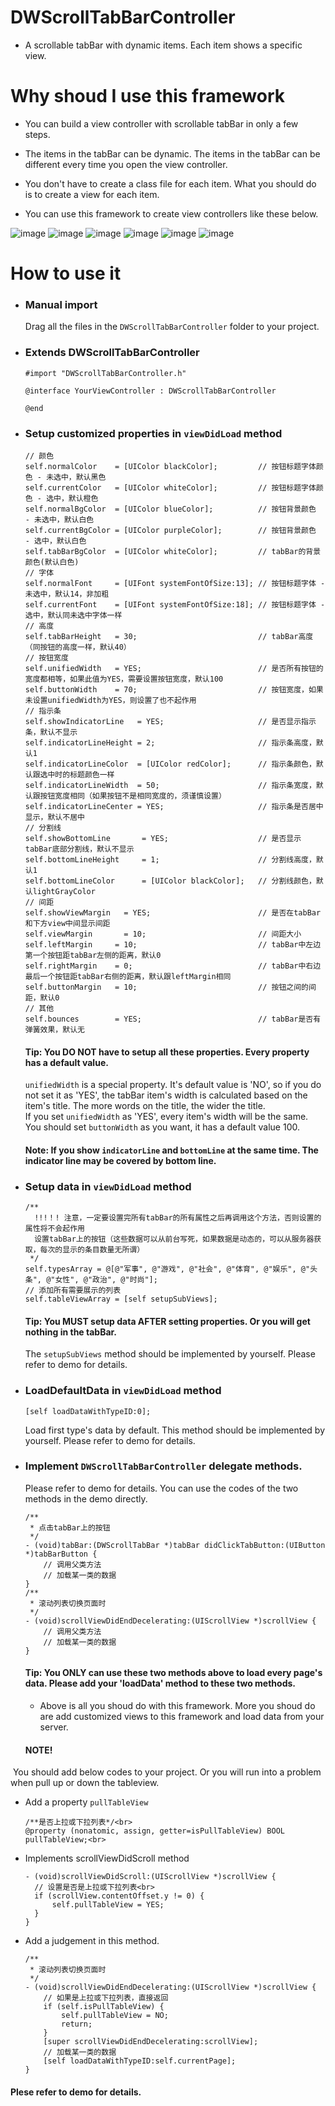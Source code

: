# DWScrollTabBarController

- A scrollable tabBar with dynamic items. Each item shows a specific view.

# Why shoud I use this framework
- You can build a view controller with scrollable tabBar in only a few steps.<br>
- The items in the tabBar can be dynamic. The items in the tabBar can be different every time you open the view controller. <br>
- You don't have to create a class file for each item. What you should do is to create a view for each item.<br>

- You can use this framework to create view controllers like these below.

![image](https://github.com/iwufan/Resources/blob/master/Images/DWScrollTabBarController/example1.gif)
![image](https://github.com/iwufan/Resources/blob/master/Images/DWScrollTabBarController/example2.gif)
![image](https://github.com/iwufan/Resources/blob/master/Images/DWScrollTabBarController/example3.gif)
![image](https://github.com/iwufan/Resources/blob/master/Images/DWScrollTabBarController/example4.gif)
![image](https://github.com/iwufan/Resources/blob/master/Images/DWScrollTabBarController/example5.gif)
![image](https://github.com/iwufan/Resources/blob/master/Images/DWScrollTabBarController/example6.gif)

# How to use it
- ### Manual import<br>

  Drag all the files in the `DWScrollTabBarController` folder to your project.

- ### Extends DWScrollTabBarController <br>
  ```
  #import "DWScrollTabBarController.h"

  @interface YourViewController : DWScrollTabBarController

  @end
  ```
- ### Setup customized properties in `viewDidLoad` method
  ```
  // 颜色
  self.normalColor    = [UIColor blackColor];         // 按钮标题字体颜色 - 未选中，默认黑色
  self.currentColor   = [UIColor whiteColor];         // 按钮标题字体颜色 - 选中，默认橙色
  self.normalBgColor  = [UIColor blueColor];          // 按钮背景颜色   - 未选中，默认白色
  self.currentBgColor = [UIColor purpleColor];        // 按钮背景颜色   - 选中，默认白色
  self.tabBarBgColor  = [UIColor whiteColor];         // tabBar的背景颜色(默认白色)
  // 字体
  self.normalFont     = [UIFont systemFontOfSize:13]; // 按钮标题字体 - 未选中，默认14，非加粗
  self.currentFont    = [UIFont systemFontOfSize:18]; // 按钮标题字体 - 选中，默认同未选中字体一样
  // 高度
  self.tabBarHeight   = 30;                           // tabBar高度（同按钮的高度一样，默认40）
  // 按钮宽度
  self.unifiedWidth   = YES;                          // 是否所有按钮的宽度都相等，如果此值为YES，需要设置按钮宽度，默认100
  self.buttonWidth    = 70;                           // 按钮宽度，如果未设置unifiedWidth为YES，则设置了也不起作用
  // 指示条
  self.showIndicatorLine   = YES;                     // 是否显示指示条，默认不显示
  self.indicatorLineHeight = 2;                       // 指示条高度，默认1
  self.indicatorLineColor  = [UIColor redColor];      // 指示条颜色，默认跟选中时的标题颜色一样
  self.indicatorLineWidth  = 50;                      // 指示条宽度，默认跟按钮宽度相同（如果按钮不是相同宽度的，须谨慎设置）
  self.indicatorLineCenter = YES;                     // 指示条是否居中显示，默认不居中
  // 分割线
  self.showBottomLine       = YES;                    // 是否显示tabBar底部分割线，默认不显示
  self.bottomLineHeight     = 1;                      // 分割线高度，默认1
  self.bottomLineColor      = [UIColor blackColor];   // 分割线颜色，默认lightGrayColor
  // 间距
  self.showViewMargin   = YES;                        // 是否在tabBar和下方view中间显示间距
  self.viewMargin       = 10;                         // 间距大小
  self.leftMargin     = 10;                           // tabBar中左边第一个按钮距tabBar左侧的距离，默认0
  self.rightMargin    = 0;                            // tabBar中右边最后一个按钮距tabBar右侧的距离，默认跟leftMargin相同
  self.buttonMargin   = 10;                           // 按钮之间的间距，默认0
  // 其他
  self.bounces        = YES;                          // tabBar是否有弹簧效果，默认无
  ```
  #### Tip: You DO NOT have to setup all these properties. Every property has a default value.
    `unifiedWidth` is a special property. It's default value is 'NO', so if you do not set it as 'YES', the tabBar item's width is calculated based on the item's title. The more words on the title, the wider the title.<br>
  If you set `unifiedWidth` as 'YES', every item's width will be the same. You should set `buttonWidth` as you want, it has a default value 100. 
  #### Note: If you show `indicatorLine` and `bottomLine` at the same time. The indicator line may be covered by bottom line.
- ### Setup data in `viewDidLoad` method
  ```
  /**
    !!!！! 注意，一定要设置完所有tabBar的所有属性之后再调用这个方法，否则设置的属性将不会起作用
    设置tabBar上的按钮（这些数据可以从前台写死，如果数据是动态的，可以从服务器获取，每次的显示的条目数量无所谓）
   */
  self.typesArray = @[@"军事", @"游戏", @"社会", @"体育", @"娱乐", @"头条", @"女性", @"政治", @"时尚"];
  // 添加所有需要展示的列表
  self.tableViewArray = [self setupSubViews];
  ```
  #### Tip: You MUST setup data AFTER setting properties. Or you will get nothing in the tabBar.
  The `setupSubViews` method should be implemented by yourself. Please refer to demo for details.
- ### LoadDefaultData in `viewDidLoad` method
  ```
  [self loadDataWithTypeID:0];
  ```
  Load first type's data by default.
  This method should be implemented by yourself. Please refer to demo for details.
  
- ### Implement `DWScrollTabBarController` delegate methods. 
    Please refer to demo for details. You can use the codes of the two methods in the demo directly.
    ```
    /**
     * 点击tabBar上的按钮
     */
    - (void)tabBar:(DWScrollTabBar *)tabBar didClickTabButton:(UIButton *)tabBarButton {
        // 调用父类方法
        // 加载某一类的数据
    }
    /**
     * 滚动列表切换页面时
     */
    - (void)scrollViewDidEndDecelerating:(UIScrollView *)scrollView {
        // 调用父类方法
        // 加载某一类的数据
    }
    ```
  #### Tip: You ONLY can use these two methods above to load every page's data. Please add your 'loadData' method to these two methods.
  - Above is all you shoud do with this framework. More you shoud do are add customized views to this framework and load data from your server. <br>
  #### NOTE!
  You should add below codes to your project. Or you will run into a problem when pull up or down the tableview.<br>
  - Add a property `pullTableView`
    ```
    /**是否上拉或下拉列表*/<br>
    @property (nonatomic, assign, getter=isPullTableView) BOOL  pullTableView;<br>
    ```
  - Implements scrollViewDidScroll method
    ```
    - (void)scrollViewDidScroll:(UIScrollView *)scrollView {
      // 设置是否是上拉或下拉列表<br>
      if (scrollView.contentOffset.y != 0) {
          self.pullTableView = YES;
      }
    }
    ```
  - Add a judgement in this method.
    ```
    /**
     * 滚动列表切换页面时
     */
    - (void)scrollViewDidEndDecelerating:(UIScrollView *)scrollView {
        // 如果是上拉或下拉列表，直接返回
        if (self.isPullTableView) {
            self.pullTableView = NO;
            return;
        }
        [super scrollViewDidEndDecelerating:scrollView];
        // 加载某一类的数据
        [self loadDataWithTypeID:self.currentPage];
    }
    ```
#### Plese refer to demo for details.
